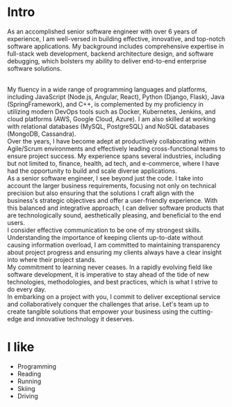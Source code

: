 # Intro

As an accomplished senior software engineer with over 6 years of experience, I am well-versed in building effective, innovative, and top-notch software applications. My background includes comprehensive expertise in full-stack web development, backend architecture design, and software debugging, which bolsters my ability to deliver end-to-end enterprise software solutions.

<br />
My fluency in a wide range of programming languages and platforms, including JavaScript (Node.js, Angular, React), Python (Django, Flask), Java (SpringFramework), and C++, is complemented by my proficiency in utilizing modern DevOps tools such as Docker, Kubernetes, Jenkins, and cloud platforms (AWS, Google Cloud, Azure). I am also skilled at working with relational databases (MySQL, PostgreSQL) and NoSQL databases (MongoDB, Cassandra).

<br />
Over the years, I have become adept at productively collaborating within Agile/Scrum environments and effectively leading cross-functional teams to ensure project success. My experience spans several industries, including but not limited to, finance, health, ad tech, and e-commerce, where I have had the opportunity to build and scale diverse applications.

<br />
As a senior software engineer, I see beyond just the code. I take into account the larger business requirements, focusing not only on technical precision but also ensuring that the solutions I craft align with the business's strategic objectives and offer a user-friendly experience. With this balanced and integrative approach, I can deliver software products that are technologically sound, aesthetically pleasing, and beneficial to the end users.

<br />
I consider effective communication to be one of my strongest skills. Understanding the importance of keeping clients up-to-date without causing information overload, I am committed to maintaining transparency about project progress and ensuring my clients always have a clear insight into where their project stands.

<br />
My commitment to learning never ceases. In a rapidly evolving field like software development, it is imperative to stay ahead of the tide of new technologies, methodologies, and best practices, which is what I strive to do every day.

<br />
In embarking on a project with you, I commit to deliver exceptional service and collaboratively conquer the challenges that arise. Let's team up to create tangible solutions that empower your business using the cutting-edge and innovative technology it deserves.

# I like

- Programming
- Reading
- Running
- Skiing
- Driving